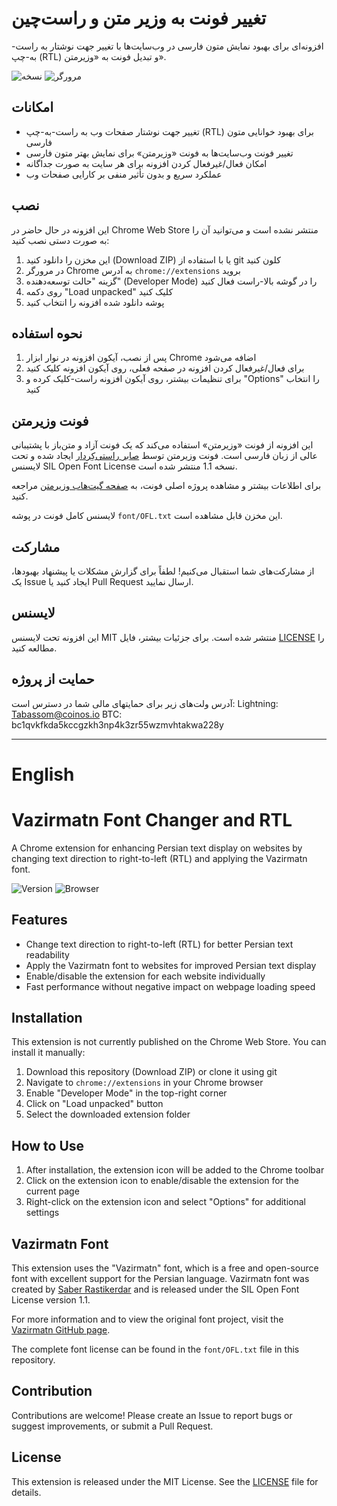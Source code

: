 # تغییر فونت به وزیر متن و راست‌چین

افزونه‌ای برای بهبود نمایش متون فارسی در وب‌سایت‌ها با تغییر جهت نوشتار به راست-به-چپ (RTL) و تبدیل فونت به «وزیرمتن».

![نسخه](https://img.shields.io/badge/نسخه-1.0.0-blue)
![مرورگر](https://img.shields.io/badge/مرورگر-Chrome-green)

## امکانات

- تغییر جهت نوشتار صفحات وب به راست-به-چپ (RTL) برای بهبود خوانایی متون فارسی
- تغییر فونت وب‌سایت‌ها به فونت «وزیرمتن» برای نمایش بهتر متون فارسی
- امکان فعال/غیرفعال کردن افزونه برای هر سایت به صورت جداگانه
- عملکرد سریع و بدون تأثیر منفی بر کارایی صفحات وب

## نصب

این افزونه در حال حاضر در Chrome Web Store منتشر نشده است و می‌توانید آن را به صورت دستی نصب کنید:

1. این مخزن را دانلود کنید (Download ZIP) یا با استفاده از git کلون کنید
2. در مرورگر Chrome به آدرس `chrome://extensions` بروید
3. گزینه "حالت توسعه‌دهنده" (Developer Mode) را در گوشه بالا-راست فعال کنید
4. روی دکمه "Load unpacked" کلیک کنید
5. پوشه دانلود شده افزونه را انتخاب کنید

## نحوه استفاده

1. پس از نصب، آیکون افزونه در نوار ابزار Chrome اضافه می‌شود
2. برای فعال/غیرفعال کردن افزونه در صفحه فعلی، روی آیکون افزونه کلیک کنید
3. برای تنظیمات بیشتر، روی آیکون افزونه راست-کلیک کرده و "Options" را انتخاب کنید

## فونت وزیرمتن

این افزونه از فونت «وزیرمتن» استفاده می‌کند که یک فونت آزاد و متن‌باز با پشتیبانی عالی از زبان فارسی است. فونت وزیرمتن توسط [صابر راستی‌کِردار](https://github.com/rastikerdar) ایجاد شده و تحت لایسنس SIL Open Font License نسخه 1.1 منتشر شده است.

برای اطلاعات بیشتر و مشاهده پروژه اصلی فونت، به [صفحه گیت‌هاب وزیرمتن](https://github.com/rastikerdar/vazirmatn) مراجعه کنید.

لایسنس کامل فونت در پوشه `font/OFL.txt` این مخزن قابل مشاهده است.

## مشارکت

از مشارکت‌های شما استقبال می‌کنیم! لطفاً برای گزارش مشکلات یا پیشنهاد بهبودها، یک Issue ایجاد کنید یا Pull Request ارسال نمایید.

## لایسنس

این افزونه تحت لایسنس MIT منتشر شده است. برای جزئیات بیشتر، فایل [LICENSE](LICENSE) را مطالعه کنید.

## حمایت از پروژه

آدرس ولت‌های زیر برای حمایتهای مالی شما در دسترس است:
Lightning: Tabassom@coinos.io
BTC: bc1qvkfkda5kccgzkh3np4k3zr55wzmvhtakwa228y

---
# English

# Vazirmatn Font Changer and RTL

A Chrome extension for enhancing Persian text display on websites by changing text direction to right-to-left (RTL) and applying the Vazirmatn font.

![Version](https://img.shields.io/badge/version-1.0.0-blue)
![Browser](https://img.shields.io/badge/browser-Chrome-green)

## Features

- Change text direction to right-to-left (RTL) for better Persian text readability
- Apply the Vazirmatn font to websites for improved Persian text display
- Enable/disable the extension for each website individually
- Fast performance without negative impact on webpage loading speed

## Installation

This extension is not currently published on the Chrome Web Store. You can install it manually:

1. Download this repository (Download ZIP) or clone it using git
2. Navigate to `chrome://extensions` in your Chrome browser
3. Enable "Developer Mode" in the top-right corner
4. Click on "Load unpacked" button
5. Select the downloaded extension folder

## How to Use

1. After installation, the extension icon will be added to the Chrome toolbar
2. Click on the extension icon to enable/disable the extension for the current page
3. Right-click on the extension icon and select "Options" for additional settings

## Vazirmatn Font

This extension uses the "Vazirmatn" font, which is a free and open-source font with excellent support for the Persian language. Vazirmatn font was created by [Saber Rastikerdar](https://github.com/rastikerdar) and is released under the SIL Open Font License version 1.1.

For more information and to view the original font project, visit the [Vazirmatn GitHub page](https://github.com/rastikerdar/vazirmatn).

The complete font license can be found in the `font/OFL.txt` file in this repository.

## Contribution

Contributions are welcome! Please create an Issue to report bugs or suggest improvements, or submit a Pull Request.

## License

This extension is released under the MIT License. See the [LICENSE](LICENSE) file for details.
